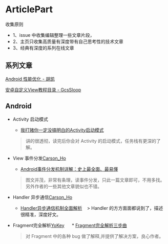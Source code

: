 # ArticlePart 
收集原则

* 1、issue 中收集编辑整理一些文章片段，
* 2、主页只收集高质量有深度带有自己思考性的技术文章
* 3、经典有深度的系列在线文章

## 系列文章
[Android 性能优化 - 胡凯](http://hukai.me/blog/categories/android-performance/)

[安卓自定义View教程目录 - GcsSloop](http://www.gcssloop.com/customview/CustomViewIndex)

## Android 

* Activity 启动模式
    * [我打赌你一定没搞明白的Activity启动模式](http://www.jianshu.com/p/2a9fcf3c11e4)
    > 讲的很透彻，读完后你会对 Activity 的启动模式，任务栈有更深的了解。
    
* View 事件分发[Carson_Ho](http://www.jianshu.com/u/383970bef0a0) 
    * [Android事件分发机制详解：史上最全面、最易懂](http://www.jianshu.com/p/38015afcdb58)
    > 图文并茂，非常有条理，读事件分发，只此一篇文章即可，不用多找。另外作者的一些其他文章貌似也不错。
    
* Handler 异步通信[Carson_Ho](http://www.jianshu.com/u/383970bef0a0) 
    * [Handler异步通信机制全面解析](http://www.jianshu.com/p/9fe944ee02f7)
    > Handler 的方方面面都说到了，描述很精准，深度好文。     
    
* Fragment完全解析[YoKey](https://github.com/YoKeyword)  
    * [Fragment完全解析三步曲 ](http://www.jianshu.com/p/d9143a92ad94)
    > 对 Fragment 中的各种 bug 做了解释,并提供了解决方案，良心作者。


